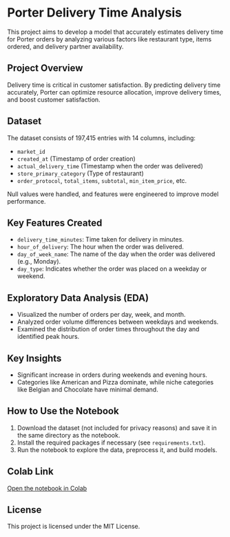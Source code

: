 # Porter Delivery Time Analysis

This project aims to develop a model that accurately estimates delivery time for Porter orders by analyzing various factors like restaurant type, items ordered, and delivery partner availability.

## Project Overview
Delivery time is critical in customer satisfaction. By predicting delivery time accurately, Porter can optimize resource allocation, improve delivery times, and boost customer satisfaction.

## Dataset
The dataset consists of 197,415 entries with 14 columns, including:
- `market_id`
- `created_at` (Timestamp of order creation)
- `actual_delivery_time` (Timestamp when the order was delivered)
- `store_primary_category` (Type of restaurant)
- `order_protocol`, `total_items`, `subtotal`, `min_item_price`, etc.

Null values were handled, and features were engineered to improve model performance.

## Key Features Created
- `delivery_time_minutes`: Time taken for delivery in minutes.
- `hour_of_delivery`: The hour when the order was delivered.
- `day_of_week_name`: The name of the day when the order was delivered (e.g., Monday).
- `day_type`: Indicates whether the order was placed on a weekday or weekend.

## Exploratory Data Analysis (EDA)
- Visualized the number of orders per day, week, and month.
- Analyzed order volume differences between weekdays and weekends.
- Examined the distribution of order times throughout the day and identified peak hours.

## Key Insights
- Significant increase in orders during weekends and evening hours.
- Categories like American and Pizza dominate, while niche categories like Belgian and Chocolate have minimal demand.

## How to Use the Notebook
1. Download the dataset (not included for privacy reasons) and save it in the same directory as the notebook.
2. Install the required packages if necessary (see `requirements.txt`).
3. Run the notebook to explore the data, preprocess it, and build models.

## Colab Link
[Open the notebook in Colab](https://colab.research.google.com/drive/1CVbZ2f1BTSx6kGz3rzcwFksyMT8NzLTu)

## License
This project is licensed under the MIT License.
